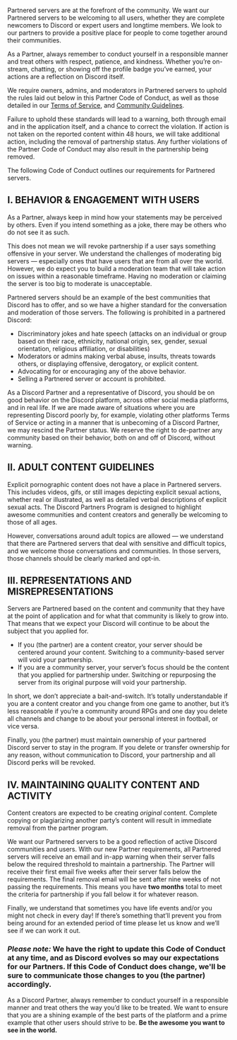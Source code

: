 <p>Partnered servers are at the forefront of the community. We want our Partnered servers to be welcoming to all users, whether they are complete newcomers to Discord or expert users and longtime members. We look to our partners to provide a positive place for people to come together around their communities.</p>
<p>As a Partner, always remember to conduct yourself in a responsible manner and treat others with respect, patience, and kindness. Whether you’re on-stream, chatting, or showing off the profile badge you’ve earned, your actions are a reflection on Discord itself.</p>
<p>We require owners, admins, and moderators in Partnered servers to uphold the rules laid out below in this Partner Code of Conduct, as well as those detailed in our <a class="ql-link" href="https://discordapp.com/terms" target="_blank" rel="noopener noreferrer">Terms of Service</a>, and <a class="ql-link" href="https://discordapp.com/guidelines" target="_blank" rel="noopener noreferrer">Community Guidelines</a>. </p>
<p>Failure to uphold these standards will lead to a warning, both through email and in the application itself, and a chance to correct the violation. If action is not taken on the reported content within 48 hours, we will take additional action, including the removal of partnership status. Any further violations of the Partner Code of Conduct may also result in the partnership being removed.</p>
<p>The following Code of Conduct outlines our requirements for Partnered servers.</p>
<h2 id="i-behavior-engagement-with-users"><strong>I. BEHAVIOR &amp; ENGAGEMENT WITH USERS</strong></h2>
<p>As a Partner, always keep in mind how your statements may be perceived by others. Even if you intend something as a joke, there may be others who do not see it as such.</p>
<p>This does not mean we will revoke partnership if a user says something offensive in your server. We understand the challenges of moderating big servers — especially ones that have users that are from all over the world. However, we do expect you to build a moderation team that will take action on issues within a reasonable timeframe. Having no moderation or claiming the server is too big to moderate is unacceptable.</p>
<p>Partnered servers should be an example of the best communities that Discord has to offer, and so we have a higher standard for the conversation and moderation of those servers. The following is prohibited in a partnered Discord:</p>
<ul>
    <li>Discriminatory jokes and hate speech (attacks on an individual or group based on their race, ethnicity, national origin, sex, gender, sexual orientation, religious affiliation, or disabilities)</li>
    <li>Moderators or admins making verbal abuse, insults, threats towards others, or displaying offensive, derogatory, or explicit content.</li>
    <li>Advocating for or encouraging any of the above behavior.</li>
    <li>Selling a Partnered server or account is prohibited.</li>
</ul>
<p>As a Discord Partner and a representative of Discord, you should be on good behavior on the Discord platform, across other social media platforms, and in real life. If we are made aware of situations where you are representing Discord poorly by, for example, violating other platforms Terms of Service or acting in a manner that is unbecoming of a Discord Partner, we may rescind the Partner status. We reserve the right to de-partner any community based on their behavior, both on and off of Discord, without warning.</p>
<h2 id="ii-adult-content-guidelines">II. ADULT CONTENT GUIDELINES</h2>
<p>Explicit pornographic content does not have a place in Partnered servers. This includes videos, gifs, or still images depicting explicit sexual actions, whether real or illustrated, as well as detailed verbal descriptions of explicit sexual acts. The Discord Partners Program is designed to highlight awesome communities and content creators and generally be welcoming to those of all ages. </p>
<p>However, conversations around adult topics are allowed — we understand that there are Partnered servers that deal with sensitive and difficult topics, and we welcome those conversations and communities. In those servers, those channels should be clearly marked and opt-in. </p>
<h2 id="iii-representations-and-misrepresentations">III. REPRESENTATIONS AND MISREPRESENTATIONS</h2>
<p>Servers are Partnered based on the content and community that they have at the point of application and for what that community is likely to grow into. That means that we expect your Discord will continue to be about the subject that you applied for.</p>
<ul>
    <li>If you (the partner) are a content creator, your server should be centered around <em>your</em> content. Switching to a community-based server will void your partnership. </li>
    <li>If you are a community server, your server’s focus should be the content that you applied for partnership under. Switching or repurposing the server from its original purpose will void your partnership.</li>
</ul>
<p>In short, we don’t appreciate a bait-and-switch. It’s totally understandable if you are a content creator and you change from one game to another, but it’s less reasonable if you’re a community around RPGs and one day you delete all channels and change to be about your personal interest in football, or vice versa.</p>
<p>Finally, you (the partner) must maintain ownership of your partnered Discord server to stay in the program. If you delete or transfer ownership for any reason, without communication to Discord, your partnership and all Discord perks will be revoked. </p>
<h2 id="iv-maintaining-quality-content-and-activity">IV. MAINTAINING QUALITY CONTENT AND ACTIVITY</h2>
<p>Content creators are expected to be creating <em>original</em> content. Complete copying or plagiarizing another party’s content will result in immediate removal from the partner program. </p>
<p>We want our Partnered servers to be a good reflection of active Discord communities and users. With our new Partner requirements, all Partnered servers will receive an email and in-app warning when their server falls below the required threshold to maintain a partnership. The Partner will receive their first email five weeks after their server falls below the requirements. The final removal email will be sent after nine weeks of not passing the requirements. This means you have <strong>two months</strong> total to meet the criteria for partnership if you fall below it for whatever reason.</p>
<p>Finally, we understand that sometimes you have life events and/or you might not check in every day! If there’s something that’ll prevent you from being around for an extended period of time please let us know and we’ll see if we can work it out.</p>
<h3>
    <em>Please note: </em>We have the right to update this Code of Conduct at any time, and as Discord evolves so may our expectations for our Partners. If this Code of Conduct does change, we'll be sure to communicate those changes to you (the partner) accordingly. 
</h3>
<p>As a Discord Partner, always remember to conduct yourself in a responsible manner and treat others the way you’d like to be treated. We want to ensure that you are a shining example of the best parts of the platform and a prime example that other users should strive to be. <strong>Be the awesome you want to see in the world.</strong></p>